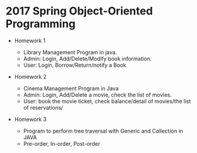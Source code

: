 2017 Spring Object-Oriented Programming
=============  
* Homework 1 
    * Library Management Program in java.  
    * Admin: Login, Add/Delete/Modify book information.
    * User:  Login, Borrow/Return/notify a Book
  
* Homework 2  
    * Cinema Management Program in Java  
    * Admin: Login, Add/Delete a movie, check the list of movies. 
    * User: book the movie ticket, check balance/detail of movies/the list of reservations/
  
* Homework 3  
    * Program to perform tree traversal with Generic and Collection in JAVA  
    * Pre-order, In-order, Post-order
    
